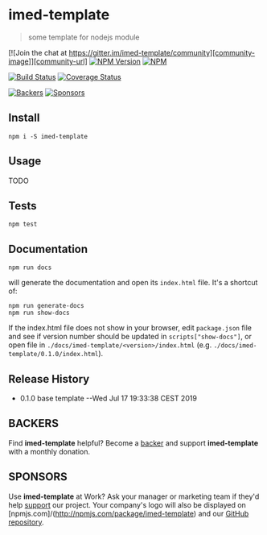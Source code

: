 # imed-template #

> some template for nodejs module

[![Join the chat at https://gitter.im/imed-template/community][community-image]][community-url]
[![NPM Version][npm-image]][npm-url]
[![NPM][license-image]](LICENSE)

[![Build Status][travis-image]][travis-url]
[![Coverage Status](https://coveralls.io/repos/github/jguillod/imed-template/badge.svg?branch=master)](https://coveralls.io/github/jguillod/imed-template?branch=master)

[![Backers](https://opencollective.com/imed-template/backers/badge.svg)](#BACKERS)
[![Sponsors](https://opencollective.com/imed-template/sponsors/badge.svg)](#SPONSORS)

[community-image]: https://badges.gitter.im/imed-template/community.svg
[community-url]: https://gitter.im/imed-template?utm_source=badge&utm_medium=badge&utm_campaign=pr-badge&utm_content=badge
[npm-image]: https://img.shields.io/npm/v/@imed.ch/imed-template.svg
[npm-url]: https://npmjs.org/package/@imed.ch/imed-template
[license-image]: https://img.shields.io/github/license/jguillod/imed-template.svg
[travis-image]: https://travis-ci.com/jguillod/imed-template.svg?branch=master
[travis-url]: https://travis-ci.com/jguillod/imed-template
[coveralls-image]: https://img.shields.io/coveralls/live-js/imed-template/master.svg
[coveralls-url]: https://coveralls.io/r/live-js/imed-template?branch=master



## Install ##

	npm i -S imed-template

## Usage ##

TODO

## Tests ##

	npm test

## Documentation ##

	npm run docs

will generate the documentation and open its `index.html` file. It's a shortcut of:

	npm run generate-docs
	npm run show-docs

If the index.html file does not show in your browser, edit `package.json` file and see if version number should be updated in `scripts["show-docs"]`, or open file in `./docs/imed-template/<version>/index.html` (e.g. `./docs/imed-template/0.1.0/index.html`).

## Release History ##

* 0.1.0 base template
  --Wed Jul 17 19:33:38 CEST 2019


## BACKERS ##

Find **imed-template** helpful? Become a [backer](https://opencollective.com/jguillod#support) and support **imed-template** with a monthly donation.

## SPONSORS ##

Use **imed-template** at Work? Ask your manager or marketing team if they'd help [support](https://opencollective.com/jguillod#support) our project. Your company's logo will also be displayed on [npmjs.com]/(http://npmjs.com/package/imed-template) and our [GitHub repository](https://github.com/jguillod/imed-template#sponsors).



